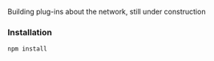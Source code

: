 Building plug-ins about the network, still under construction


### Installation
```
npm install

```